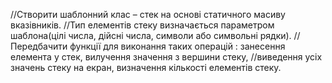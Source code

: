 //Створити шаблонний клас – стек на основі статичного масиву вказівників.
//Тип елементів стеку визначається параметром шаблона(цілі числа, дійсні числа, символи або символьні рядки).
//Передбачити функції для виконання таких операцій : занесення елемента у стек, вилучення значення з вершини стеку, 
//виведення усіх значень стеку на екран, визначення кількості елементів стеку.
